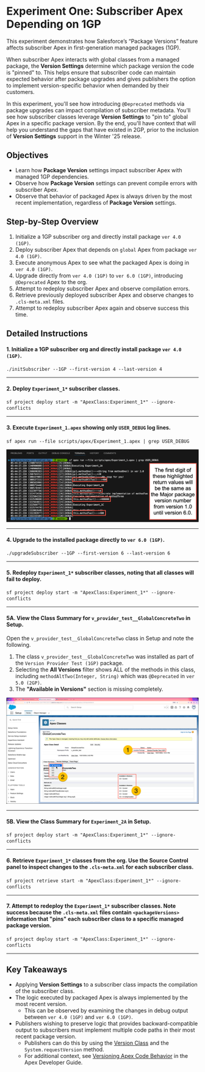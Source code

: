# Experiment One: Subscriber Apex Depending on 1GP

This experiment demonstrates how Salesforce’s “Package Versions” feature affects subscriber Apex in first-generation managed packages (1GP). 

When subscriber Apex interacts with global classes from a managed package, the **Version Settings** determine which package version the code is "pinned" to. This helps ensure that subscriber code can maintain expected behavior after package upgrades and gives publishers the option to implement version-specific behavior when demanded by their customers.

In this experiment, you'll see how introducing `@Deprecated` methods via package upgrades can impact compilation of subscriber metadata. You'll see how subscriber classes leverage **Version Settings** to "pin to" global Apex in a specific package version. By the end, you'll have context that will help you understand the gaps that have existed in 2GP, prior to the inclusion of **Version Settings** support in the Winter '25 release.

## Objectives

* Learn how **Package Version** settings impact subscriber Apex with managed 1GP dependencies.
* Observe how **Package Version** settings can prevent compile errors with subscriber Apex.
* Observe that behavior of packaged Apex is always driven by the most recent implementation, regardless of **Package Version** settings.

## Step-by-Step Overview

1. Initialize a 1GP subscriber org and directly install package `ver 4.0 (1GP)`.
2. Deploy subscriber Apex that depends on `global` Apex from package `ver 4.0 (1GP)`.
3. Execute anonymous Apex to see what the packaged Apex is doing in `ver 4.0 (1GP)`.
4. Upgrade directly from `ver 4.0 (1GP)` to `ver 6.0 (1GP)`, introducing `@Deprecated` Apex to the org.
5. Attempt to redeploy subscriber Apex and observe compilation errors.
6. Retrieve previously deployed subscriber Apex and observe changes to `.cls-meta.xml` files.
7. Attempt to redeploy subscriber Apex again and observe success this time.

## Detailed Instructions

#### 1. Initialize a 1GP subscriber org and directly install package `ver 4.0 (1GP)`.
```
./initSubscriber --1GP --first-version 4 --last-version 4
```

---

#### 2. Deploy `Experiment_1*` subscriber classes.
```
sf project deploy start -m "ApexClass:Experiment_1*" --ignore-conflicts
```

---

#### 3. Execute `Experiment_1.apex` showing only `USER_DEBUG` log lines.
```
sf apex run --file scripts/apex/Experiment_1.apex | grep USER_DEBUG
```

![GlobalConcreteTwo Class Summary](images/Experiment_1_Debug_Output_1.png)

---

#### 4. Upgrade to the installed package directly to `ver 6.0 (1GP)`.
```
./upgradeSubscriber --1GP --first-version 6 --last-version 6
```

---

#### 5. Redeploy `Experiment_1*` subscriber classes, noting that all classes will fail to deploy.
```
sf project deploy start -m "ApexClass:Experiment_1*" --ignore-conflicts
```
---

#### 5A. View the Class Summary for `v_provider_test__GlobalConcreteTwo` in Setup.
Open the `v_provider_test__GlobalConcreteTwo` class in Setup and note the following.
1. The class `v_provider_test__GlobalConcreteTwo` was installed as part of the `Version Provider Test (1GP)` package.
2. Selecting the **All Versions** filter shows ALL of the methods in this class, including `methodAltTwo(Integer, String)` which was `@Deprecated` in `ver 5.0 (2GP)`.
3. The **"Available in Versions"** section is missing completely.

![GlobalConcreteTwo Class Summary](images/Packaged_Apex_Class_Detail_1GP.png)

---


#### 5B. View the Class Summary for `Experiment_2A` in Setup.
```
sf project deploy start -m "ApexClass:Experiment_1*" --ignore-conflicts
```
---



#### 6. Retrieve `Experiment_1*` classes from the org. Use the **Source Control** panel to inspect changes to the `.cls-meta.xml` for each subscriber class.
```
sf project retrieve start -m "ApexClass:Experiment_1*" --ignore-conflicts
```

---

#### 7. Attempt to redeploy the `Experiment_1*` subscriber classes. Note success because the `.cls-meta.xml` files contain `<packageVersions>` information that "pins" each subscriber class to a specific managed package version.
```
sf project deploy start -m "ApexClass:Experiment_1*" --ignore-conflicts
```

---

## Key Takeaways
* Applying **Version Settings** to a subscriber class impacts the compilation of the subscriber class.
* The logic executed by packaged Apex is always implemented by the most recent version.
  * This can be observed by examining the changes in debug output between `ver 4.0 (1GP)` and `ver 6.0 (1GP)`.
* Publishers wishing to preserve logic that provides backward-compatible output to subscribers must implement multiple code paths in their most recent package version.
  * Publishers can do this by using the [Version Class](https://developer.salesforce.com/docs/atlas.en-us.apexref.meta/apexref/apex_methods_system_version.htm) and the `System.requestVersion` method.
  * For additional context, see [Versioning Apex Code Behavior](https://developer.salesforce.com/docs/atlas.en-us.apexcode.meta/apexcode/apex_manpkgs_behavior.htm) in the Apex Developer Guide.